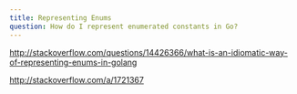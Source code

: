 ```yaml
---
title: Representing Enums
question: How do I represent enumerated constants in Go?
---
```


http://stackoverflow.com/questions/14426366/what-is-an-idiomatic-way-of-representing-enums-in-golang

http://stackoverflow.com/a/1721367
